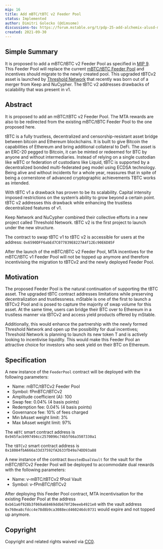 ```yaml
---
mip: 16
title: Add mBTC/tBTC v2 Feeder Pool
status: Implemented
author: Dimitri Golecko (@dimsome)
discussions-to: https://forum.mstable.org/t/pdp-25-add-alchemix-alusd-musd-feeder-pool/521
created: 2021-09-30
---
```


## Simple Summary

It is proposed to add a mBTC/tBTC v2 Feeder Pool as specified in [MIP 9](./mip-9). This Feeder Pool will replace the current [mBTC/tBTC Feeder Pool](https://etherscan.io/address/0xb61a6f928b3f069a68469ddb670f20eeeb4921e0) and incentives should migrate to the newly created pool. This upgraded tBTCv2 asset is launched by [Threshold Network](https://forum.threshold.network/) that recently was born out of a merger from Keep and NuCypher. The tBTC v2 addresses drawbacks of scalability that was present in v1.

## Abstract

It is proposed to add an mBTC/tBTC v2 Feeder Pool. The MTA rewards are also to be redirected from the existing mBTC/tBTC Feeder Pool to the one proposed here.

tBTC is a fully trustless, decentralized and censorship-resistant asset bridge between bitcoin and Ethereum blockchains. It is built to give Bitcoin the capabilities of Ethereum and bring additional collateral to DeFi. The asset is an ERC-20 pegged to Bitcoin, it can be minted or redeemed for BTC by anyone and without intermediaries. Instead of relying on a single custodian like wBTC or federation of custodians like Liquid, tBTC is supported by a decentralized bonded multi-federated peg model using ECDSA technology. Being alive and without incidents for a whole year, reassures that in spite of being a cornerstone of advanced cryptographic achievements TBTC works as intended.

With tBTC v1 a drawback has proven to be its scalability. Capital intensity imposed restrictions on the system’s ability to grow beyond a certain point. tBTC v2 addresses this drawback while enhancing the trustless decentralized features of v1.

Keep Network and NuCypher combined their collective efforts in a new project called Threshold Network. tBTC v2 is the first project to launch under the new structure.

The contract to swap tBTC v1 to tBTC v2 is accessible for users at the address: `0x6590DFF6abEd7C077839E8227A4f12Ec90E6D85F`

After the launch of the mBTC/tBTC v2 Feeder Pool, MTA incentives for the mBTC/tBTC v1 Feeder Pool will not be topped up anymore and therefore incentivising the migration to tBTCv2 and the newly deployed Feeder Pool.

## Motivation

The proposed Feeder Pool is the natural continuation of supporting the tBTC asset. The upgraded tBTC contract addresses limitations while preserving decentralization and trustlessness. mStable is one of the first to launch a tBTCv2 Pool and is posed to capture the majority of swap volume for this asset. At the same time, users can bridge their BTC over to Ethereum in a trustless manner via tBTCv2 and access yield products offered by mStable.

Additionally, this would enhance the partnership with the newly formed Threshold Network and open up the possibility for dual incentives; Threshold Network is planning to launch its new token T and is actively looking to incentivise liquidity. This would make this Feeder Pool an attractive choice for investors who seek yield on their BTC on Ethereum.

## Specification

A new instance of the `FeederPool` contract will be deployed with the following parameters:

- Name: mBTC/tBTCv2 Feeder Pool
- Symbol: fPmBTC/tBTCv2
- Amplitude coefficient (A): 100
- Swap fee: 0.04% (4 basis points)
- Redemption fee: 0.04% (4 basis points)
- Governance fee: 10% of fees charged
- Min bAsset weight limit: 3%
- Max bAsset weight limit: 97%

The `mBTC` smart contract address is `0x945facb997494cc2570096c74b5f66a3507330a1`

The `tBTCv2` smart contract address is `0x18084fbA666a33d37592fA2633fD49a74DD93a88`

A new instance of the contract `BoostedDualVault` for the vault for the mBTC/tBTCv2 Feeder Pool will be deployed to accommodate dual rewards with the following parameters:

- Name: v-mBTC/tBTCv2 fPool Vault
- Symbol: v-fPmBTC/tBTCv2

After deploying this Feeder Pool contract, MTA incentivisation for the existing Feeder Pool at the address `0xb61a6f928b3f069a68469ddb670f20eeeb4921e0` with the vault address `0x760ea8cfdcc4e78d8b9ca3088ecd460246dc0731` would expire and not topped up anymore.

## Copyright

Copyright and related rights waived via [CC0](https://creativecommons.org/publicdomain/zero/1.0/).
